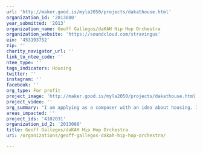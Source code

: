 ```yaml
---
url: 'http://maker.good.is/myla2050/projects/dakathouse.html'
organization_id: '2013080'
year_submitted: '2013'
organization_name: Geoff Gallegos/daKAH Hip Hop Orchestra
organization_website: 'https://soundcloud.com/stravingus'
ein: '453193752'
zip: ''
charity_navigator_url: ''
link_to_ntee_code: ''
ntee_type: ''
tags_indicators: Housing
twitter: ''
instagram: ''
facebook: ''
org_type: For profit
project_image: 'http://maker.good.is/myla2050/projects/dakathouse.html'
project_video: ''
org_summary: "I am applying as a composer with an idea about housing. I have no achievements in the housing sector. At this point, itâ€™s an achievement to make my rent payment on time. \n \n \n \n \n \n My achievements have all happened on a stage, in a classroom or in a recording studio.\n \n \n \n \n \n As a composer/conductor, my friends and I started daKAH Hip Hop Orchestra in a nightclub in 1999. We started it with no money.\n \n \n \n \n \n By 2001, we had made it to Grand Performances. In 2002, we made a CD, no record label. In 2004, we were onstage at Disney Concert Hall, San Francisco and in Vegas. In 2005, we were at Hollywood Bowl, South By Southwest, New Orleans during Jazzfest.\n \n \n \n \n \n The movie â€œHIP HOP MAESTROâ€\x9D was released in 2011. The film traces this journey from the street to symphony hall. \n \n \n \n \n \n This is what makes me think we can pull it off. All we had to work with was sheet music, and cats in chairs, learning how to play it. After more than a decade, weâ€™ve built a deep community of musicians in L.A.\n \n \n \n \n \n daKAT House operates with the same philosophy as daKAH Hip Hop Orchestra, upping the stakes by providing a cheap roof over their heads.\n \n \n \n \n \n As a musician, Iâ€™ve learned how to make something out of nothing. The times Iâ€™ve been entrusted with resources have seen success more often than failure. My strength is knowing my weakness, and finding the right people to execute the task."
areas_impacted: ''
project_ids: '4102031'
organization_id_2: '2013080'
title: Geoff Gallegos/daKAH Hip Hop Orchestra
uri: /organizations/geoff-gallegos-dakah-hip-hop-orchestra/

---
```

